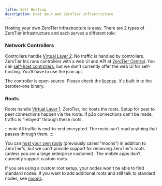 ```yaml
---
title: Self Hosting
description: Host your own ZeroTier infrastructure
---
```


Hosting your own ZeroTier infrastructure is easy. There are 2 types of ZeroTier infrastructure and each serves a different role:

### Network Controllers

Controllers handle [Virtual Layer 2](protocol#vl2). No traffic is handled by controllers. ZeroTier Inc runs controllers with a web UI and API at [ZeroTier Central](https://my.zerotier.com). You can [self-host controllers](controller), but we don't currently offer the web UI for self-hosting. You'll have to use the json api.

The controller is open-source. Please check the [license](https://github.com/zerotier/ZeroTierOne/blob/master/LICENSE.txt). It's built in to the zerotier-one binary.

### Roots

Roots handle [Virtual Layer 1](protocol#peerdiscovery).
ZeroTier, Inc hosts the roots. Setup for peer to peer connections happen via the roots. If p2p connections can't be made, traffic is "relayed" through these roots.

:::note
All traffic is end-to-end encrypted. The roots can't read anything that passes through them.
:::

You can [host your own roots](roots) (previously called "moons") in addition to ZeroTier's, but we can't provide support for removing ZeroTier's roots (unless you are a large enterprise customer). The mobile apps don't currently support custom roots.

If you are using a custom root setup, your nodes won't be able to find standard nodes. If you want to add additional roots and still talk to standard nodes, see [moons](roots).
